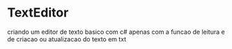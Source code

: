 # TextEditor
 criando um editor de texto basico com c# apenas com a funcao de leitura e de criacao ou atualizacao do texto em txt
